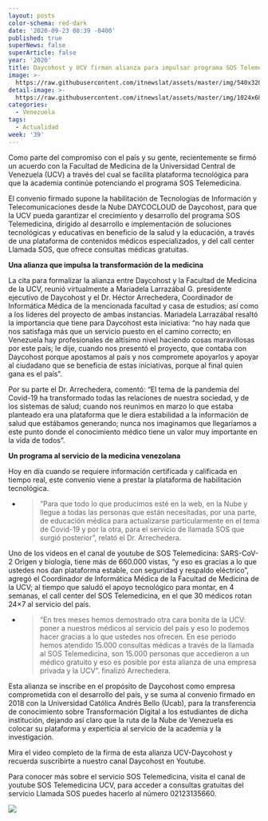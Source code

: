 ```yaml
---
layout: posts
color-schema: red-dark
date: '2020-09-23 08:39 -0400'
published: true
superNews: false
superArticle: false
year: '2020'
title: Daycohost y UCV firman alianza para impulsar programa SOS Telemedicina
image: >-
  https://raw.githubusercontent.com/itnewslat/assets/master/img/540x320/Dayco-UCV-p.jpg
detail-image: >-
  https://raw.githubusercontent.com/itnewslat/assets/master/img/1024x680/Dayco-UCV-g.jpg
categories:
  - Venezuela
tags:
  - Actualidad
week: '39'
---
```


Como parte del compromiso con el país y su gente, recientemente se firmó un acuerdo con la Facultad de Medicina de la Universidad Central de Venezuela (UCV) a través del cual se facilita plataforma tecnológica para que la academia continúe potenciando el programa SOS Telemedicina.

El convenio firmado supone la habilitación de Tecnologías de Información y Telecomunicaciones desde la Nube DAYCOCLOUD de Daycohost, para que la UCV pueda garantizar el crecimiento y desarrollo del programa SOS Telemedicina, dirigido al desarrollo e implementación de soluciones tecnológicas y educativas en beneficio de la salud y la educación, a través de una plataforma de contenidos médicos especializados, y del call center Llamada SOS, que ofrece consultas médicas gratuitas. 

**Una alianza que impulsa la transformación de la medicina**

La cita para formalizar la alianza entre Daycohost y la Facultad de Medicina de la UCV, reunió virtualmente a Mariadela Larrazábal G. presidente ejecutivo de Daycohost y el Dr. Héctor Arrechedera, Coordinador de Informática Médica de la mencionada facultad y casa de estudios; así como a los líderes del proyecto de ambas instancias. 
Mariadela Larrazábal resaltó la importancia que tiene para Daycohost esta iniciativa: “no hay nada que nos satisfaga más que un servicio puesto en el camino correcto; en Venezuela hay profesionales de altísimo nivel haciendo cosas maravillosas por este país; le dije, cuando nos presentó el proyecto, que contaba con Daycohost porque apostamos al país y nos compromete apoyarlos y apoyar al ciudadano que se beneficia de estas iniciativas, porque al final quien gana es el país”.

Por su parte el Dr. Arrechedera, comentó: “El tema de la pandemia del Covid-19 ha transformado todas las relaciones de nuestra sociedad, y de los sistemas de salud; cuando nos reunimos en marzo lo que estaba planteado era una plataforma que le diera estabilidad a la información de salud que estábamos generando; nunca nos imaginamos que llegaríamos a este punto donde el conocimiento médico tiene un valor muy importante en la vida de todos”. 

**Un programa al servicio de la medicina venezolana**

Hoy en día cuando se requiere información certificada y calificada en tiempo real, este convenio viene a prestar la plataforma de habilitación tecnológica.

- > “Para que todo lo que producimos esté en la web, en la Nube y llegue a todas las personas que están necesitadas, por una parte, de educación médica para actualizarse particularmente en el tema de Covid-19 y por la otra, para el servicio de llamada SOS que surgió posterior”, relató el Dr. Arrechedera.

Uno de los videos en el canal de youtube de SOS Telemedicina: SARS-CoV-2 Origen y biología, tiene más de 660.000 vistas, “y eso es gracias a lo que ustedes nos dan plataforma estable, con seguridad y respaldo eléctrico”, agregó el Coordinador de Informática Médica de la Facultad de Medicina de la UCV; al tiempo que saludó el apoyo tecnológico para montar, en 4 semanas, el call center del SOS Telemedicina, en el que 30 médicos rotan 24×7 al servicio del país.

- > “En tres meses hemos demostrado otra cara bonita de la UCV: poner a nuestros médicos al servicio del país y eso lo podemos hacer gracias a lo que ustedes nos ofrecen. En ese periodo hemos atendido 15.000 consultas médicas a través de la llamada al SOS Telemedicina, son 15.000 personas que accedieron a un médico gratuito y eso es posible por esta alianza de una empresa privada y la UCV”. finalizó Arrechedera.

Esta alianza se inscribe en el propósito de Daycohost como empresa comprometida con el desarrollo del país, y se suma al convenio firmado en 2018 con la Universidad Católica Andrés Bello (Ucab), para la transferencia de conocimiento sobre Transformación Digital a los estudiantes de dicha institución, dejando así claro que la ruta de la Nube de Venezuela es colocar su plataforma y experticia al servicio de la academia y la investigación. 

Mira el video completo de la firma de esta alianza UCV-Daycohost y recuerda suscribirte a nuestro canal Daycohost en Youtube. 

Para conocer más sobre el servicio SOS Telemedicina, visita el canal de youtube SOS Telemedicina UCV, para acceder a consultas gratuitas del servicio Llamada SOS puedes hacerlo al número 02123135660.

<img src="https://tracker.metricool.com/c3po.jpg?hash=56f88a41e39ab42c063cc51676587a04"/>